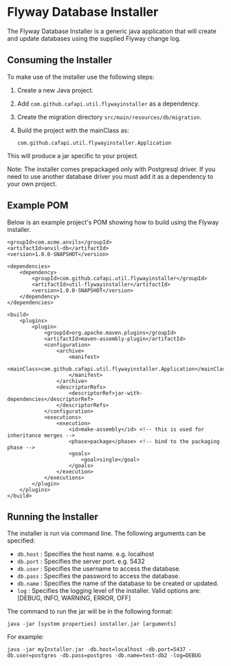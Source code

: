 # Flyway Database Installer

The Flyway Database Installer is a generic  java application that will create and update databases using the supplied Flyway change log.

## Consuming the Installer
To make use of the installer use the following steps:

1. Create a new Java project.
2. Add `com.github.cafapi.util.flywayinstaller` as a dependency.
3. Create the migration directory `src/main/resources/db/migration`.
4. Build the project with the mainClass as:

   `com.github.cafapi.util.flywayinstaller.Application`

This will produce a jar specific to your project.

Note: The installer comes prepackaged only with Postgresql driver. If you need to use another database driver you must add it as a 
dependency to your own project.

## Example POM
Below is an example project's POM showing how to build using the Flyway installer.

    <groupId>com.acme.anvils</groupId>
    <artifactId>anvil-db</artifactId>
    <version>1.0.0-SNAPSHOT</version>

    <dependencies>
        <dependency>
            <groupId>com.github.cafapi.util.flywayinstaller</groupId>
            <artifactId>util-flywayinstaller</artifactId>
            <version>1.0.0-SNAPSHOT</version>
        </dependency>
    </dependencies>

    <build>
        <plugins>
            <plugin>
                <groupId>org.apache.maven.plugins</groupId>
                <artifactId>maven-assembly-plugin</artifactId>
                <configuration>
                    <archive>
                        <manifest>
                            <mainClass>com.github.cafapi.util.flywayinstaller.Application</mainClass>
                        </manifest>
                    </archive>
                    <descriptorRefs>
                        <descriptorRef>jar-with-dependencies</descriptorRef>
                    </descriptorRefs>
                </configuration>
                <executions>
                    <execution>
                        <id>make-assembly</id> <!-- this is used for inheritance merges -->
                        <phase>package</phase> <!-- bind to the packaging phase -->
                        <goals>
                            <goal>single</goal>
                        </goals>
                    </execution>
                </executions>
            </plugin>
        </plugins>
    </build>

## Running the Installer

The installer is run via command line. The following arguments can be specified:

*   `db.host`    : Specifies the host name.  e.g. localhost
*   `db.port`    : Specifies the server port.  e.g. 5432
*   `db.user`    : Specifies the username to access the database.
*   `db.pass`    : Specifies the password to access the database.
*   `db.name`    : Specifies the name of the database to be created or updated.
*   `log`        : Specifies the logging level of the installer. Valid options are: [DEBUG, INFO, WARNING, ERROR, OFF]

The command to run the jar will be in the following format:

    java -jar [system properties] installer.jar [arguments]

For example:

    java -jar myInstaller.jar -db.host=localhost -db.port=5437 -db.user=postgres -db.pass=postgres -db.name=test-db2 -log=DEBUG
